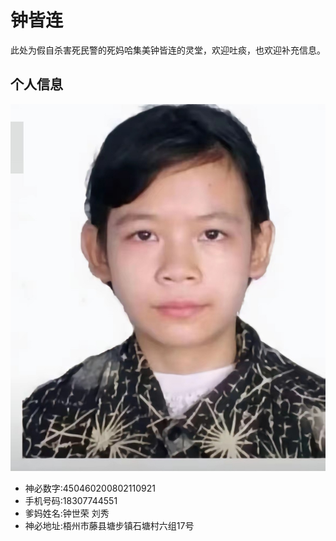 # 钟皆连
此处为假自杀害死民警的死妈哈集美钟皆连的灵堂，欢迎吐痰，也欢迎补充信息。
## 个人信息
![死妈遗像](SAVE_20240826_122336.jpg "钟皆连 is watching you")
+ 神必数字:450460200802110921
+ 手机号码:18307744551
+ 爹妈姓名:钟世荣 刘秀
+ 神必地址:梧州市藤县塘步镇石塘村六组17号
